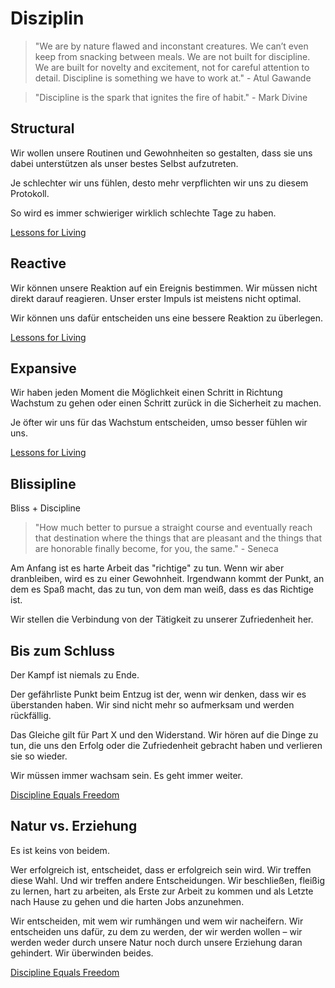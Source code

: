 # Disziplin

> "We are by nature flawed and inconstant creatures. We can’t even keep from snacking between meals. We are not built for discipline. We are built for novelty and excitement, not for careful attention to detail. Discipline is something we have to work at." - Atul Gawande

> "Discipline is the spark that ignites the fire of habit." - Mark Divine

## Structural

Wir wollen unsere Routinen und Gewohnheiten so gestalten, dass sie uns dabei unterstützen als unser bestes Selbst aufzutreten.

Je schlechter wir uns fühlen, desto mehr verpflichten wir uns zu diesem Protokoll.

So wird es immer schwieriger wirklich schlechte Tage zu haben.

[Lessons for Living](https://www.goodreads.com/book/show/161625454-lessons-for-living)

## Reactive

Wir können unsere Reaktion auf ein Ereignis bestimmen. Wir müssen nicht direkt darauf reagieren. Unser erster Impuls ist meistens nicht optimal. 

Wir können uns dafür entscheiden uns eine bessere Reaktion zu überlegen.

[Lessons for Living](https://www.goodreads.com/book/show/161625454-lessons-for-living)

## Expansive

Wir haben jeden Moment die Möglichkeit einen Schritt in Richtung Wachstum zu gehen oder einen Schritt zurück in die Sicherheit zu machen.

Je öfter wir uns für das Wachstum entscheiden, umso besser fühlen wir uns.

[Lessons for Living](https://www.goodreads.com/book/show/161625454-lessons-for-living)

## Blissipline

Bliss + Discipline

> "How much better to pursue a straight course and eventually reach that destination where the things that are pleasant and the things that are honorable finally become, for you, the same." - Seneca

Am Anfang ist es harte Arbeit das "richtige" zu tun. Wenn wir aber dranbleiben, wird es zu einer Gewohnheit. Irgendwann kommt der Punkt, an dem es Spaß macht, das zu tun, von dem man weiß, dass es das Richtige ist.

Wir stellen die Verbindung von der Tätigkeit zu unserer Zufriedenheit her.

## Bis zum Schluss

Der Kampf ist niemals zu Ende.

Der gefährliste Punkt beim Entzug ist der, wenn wir denken, dass wir es überstanden haben. Wir sind nicht mehr so aufmerksam und werden rückfällig.

Das Gleiche gilt für Part X und den Widerstand. Wir hören auf die Dinge zu tun, die uns den Erfolg oder die Zufriedenheit gebracht haben und verlieren sie so wieder.

Wir müssen immer wachsam sein. Es geht immer weiter.

[Discipline Equals Freedom](https://www.goodreads.com/book/show/34431560-discipline-equals-freedom)

## Natur vs. Erziehung

Es ist keins von beidem. 

Wer erfolgreich ist, entscheidet, dass er erfolgreich sein wird. Wir treffen diese Wahl. Und wir treffen andere Entscheidungen. Wir beschließen, fleißig zu lernen, hart zu arbeiten, als Erste zur Arbeit zu kommen und als Letzte nach Hause zu gehen und die harten Jobs anzunehmen. 

Wir entscheiden, mit wem wir rumhängen und wem wir nacheifern. Wir entscheiden uns dafür, zu dem zu werden, der wir werden wollen – wir werden weder durch unsere Natur noch durch unsere Erziehung daran gehindert. Wir überwinden beides.

[Discipline Equals Freedom](https://www.goodreads.com/book/show/34431560-discipline-equals-freedom)